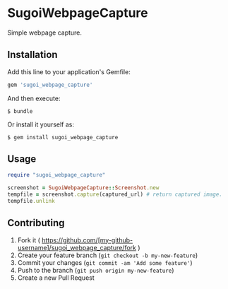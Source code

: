 # SugoiWebpageCapture
Simple webpage capture.

## Installation

Add this line to your application's Gemfile:

```ruby
gem 'sugoi_webpage_capture'
```

And then execute:

    $ bundle

Or install it yourself as:

    $ gem install sugoi_webpage_capture

## Usage

```ruby
require "sugoi_webpage_capture"

screenshot = SugoiWebpageCapture::Screenshot.new
tempfile = screenshot.capture(captured_url) # return captured image.
tempfile.unlink
```

## Contributing

1. Fork it ( https://github.com/[my-github-username]/sugoi_webpage_capture/fork )
2. Create your feature branch (`git checkout -b my-new-feature`)
3. Commit your changes (`git commit -am 'Add some feature'`)
4. Push to the branch (`git push origin my-new-feature`)
5. Create a new Pull Request
